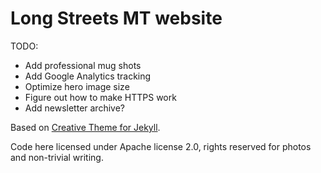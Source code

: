 # Long Streets MT website

TODO:
- Add professional mug shots
- Add Google Analytics tracking
- Optimize hero image size
- Figure out how to make HTTPS work
- Add newsletter archive?

Based on [Creative Theme for Jekyll](https://volny.github.io/creative-theme-jekyll/).

Code here licensed under Apache license 2.0, rights reserved for photos and non-trivial writing.
